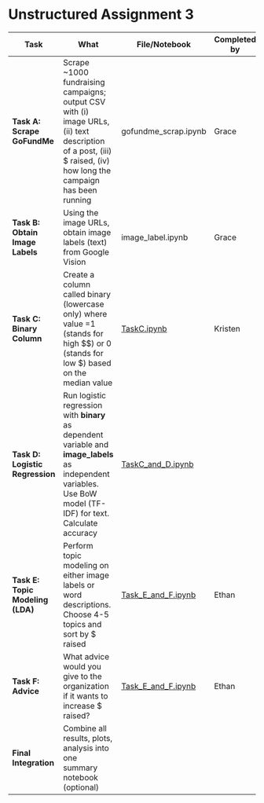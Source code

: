 # Unstructured Assignment 3

| Task                           | What                                                                                  | File/Notebook                                                                                                                                                        | Completed by | Date | Validated by | Notes / PR |
| ------------------------------ | ------------------------------------------------------------------------------------- | -------------------------------------------------------------------------------------------------------------------------------------------------------------------- | ------------ | ---- | ------------ | ---------- |
| **Task A: Scrape GoFundMe**      | Scrape ~1000 fundraising campaigns; output CSV with (i) image URLs, (ii) text description of a post, (iii) $ raised, (iv) how long the campaign has been running | gofundme_scrap.ipynb | Grace | 2 Oct |      |        |
| **Task B: Obtain Image Labels**  | Using the image URLs, obtain image labels (text) from Google Vision | image_label.ipynb | Grace | 2 Oct |              |            |
| **Task C: Binary Column**        | Create a column called binary (lowercase only) where value =1 (stands for high $$) or 0 (stands for low $) based on the median value | <a href="https://colab.research.google.com/github/graccelinn/Unstructured_Assignment_3/blob/main/TaskC.ipynb" target="_blank">TaskC.ipynb</a> | Kristen | 2 Oct |              |            |
| **Task D: Logistic Regression**  | Run logistic regression with **binary** as dependent variable and **image_labels** as independent variables. Use BoW model (TF-IDF) for text. Calculate accuracy         | <a href="https://colab.research.google.com/github/graccelinn/Unstructured_Assignment_3/blob/main/TaskC_and_D.ipynb" target="_blank">TaskC_and_D.ipynb</a>                         |              |      |              |            |
| **Task E: Topic Modeling (LDA)** | Perform topic modeling on either image labels or word descriptions. Choose 4-5 topics and sort by $ raised          |        <a href="https://colab.research.google.com/github/graccelinn/Unstructured_Assignment_3/blob/main/Task_E_and_F.ipynb" target="_blank">Task_E_and_F.ipynb</a>                  |   Ethan   |      |              |            |
| **Task F: Advice**               | What advice would you give to the organization if it wants to increase $ raised?   |       <a href="https://colab.research.google.com/github/graccelinn/Unstructured_Assignment_3/blob/main/Task_E_and_F.ipynb" target="_blank">Task_E_and_F.ipynb</a>                    |   Ethan   |   6 Oct   |              |            |
| **Final Integration**            | Combine all results, plots, analysis into one summary notebook (optional)             |     |              |     |              |            |
